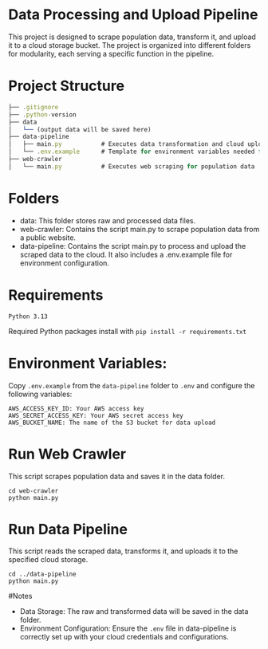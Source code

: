 # Data Processing and Upload Pipeline

This project is designed to scrape population data, transform it, and upload it to a cloud storage bucket. The project is organized into different folders for modularity, each serving a specific function in the pipeline.

# Project Structure

```js
├── .gitignore
├── .python-version
├── data
│   └── (output data will be saved here)
├── data-pipeline
│   ├── main.py           # Executes data transformation and cloud upload
│   └── .env.example      # Template for environment variables needed for cloud setup
├── web-crawler
│   └── main.py           # Executes web scraping for population data
```

# Folders
* data: This folder stores raw and processed data files.
* web-crawler: Contains the script main.py to scrape population data from a public website.
* data-pipeline: Contains the script main.py to process and upload the scraped data to the cloud. It also includes a .env.example file for environment configuration.

# Requirements
```Python 3.13```

Required Python packages install with `pip install -r requirements.txt`

# Environment Variables:

Copy `.env.example` from the `data-pipeline` folder to `.env` and configure the following variables:

```
AWS_ACCESS_KEY_ID: Your AWS access key
AWS_SECRET_ACCESS_KEY: Your AWS secret access key
AWS_BUCKET_NAME: The name of the S3 bucket for data upload
```

# Run Web Crawler
This script scrapes population data and saves it in the data folder.
```
cd web-crawler
python main.py
```

# Run Data Pipeline
This script reads the scraped data, transforms it, and uploads it to the specified cloud storage.
```
cd ../data-pipeline
python main.py
```

#Notes
* Data Storage: The raw and transformed data will be saved in the data folder.
* Environment Configuration: Ensure the `.env` file in data-pipeline is correctly set up with your cloud credentials and configurations.

